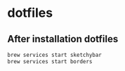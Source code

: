 # dotfiles

## After installation dotfiles
```sh
brew services start sketchybar
brew services start borders
```
